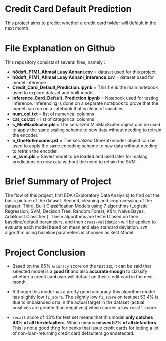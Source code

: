 # Credit Card Default Prediction

This project aims to predict whether a credit card holder will default in the next month.

# File Explanation on Github

This repository consists of several files, namely :

- **h8dsft_P1M1_Ahmad Luay Adnani.csv** = dataset used for this project
- **h8dsft_P1M1_Ahmad Luay Adnani_inference.csv** = dataset used for model inference
- **Credit_Card_Default_Prediction.ipynb** = This file is the main notebook used to explore dataset and built model
- **inference_Card_Default_Prediction.ipynb** = Notebook used for testing inference. Inferencing is done on a separate notebook to prove that the model can run on a notebook that is clean of variables
- **num_col.txt** = list of numerical columns
- **cat_col.txt** = list of categorical columns
- **s_MinMaxScaler.pkl** = The serialized MinMaxScaler object can be used to apply the same scaling scheme to new data without needing to retrain the encoder.
- **e_OneHotEncoder.pkl** = The serialized OneHotEncoder object can be used to apply the same encoding scheme to new data without needing to retrain the encoder.
- **m_svm.pkl** = Saved model to be loaded and used later for making predictions on new data without the need to retrain the SVM.

# Brief Summary of Project

The flow of this project, first EDA (Exploratory Data Analysis) to find out the basic picture of the dataset. Second, cleaning and preprocessing of the dataset. Third, Built Classification Models using 7 algorithms (Logistic Regression, SVM, Decision Tree, Random Forest, KNN, Naive Bayes, AdaBoost Classifier ). These algorithms are tested based on their baseline/default parameters, and then `cross-validation` will be applied to evaluate each model based on mean and also standard deviation. `SVM` algorithm using baseline parameters is choosen as Best Model.

# Project Conclusion

- Based on the 85% `accuracy` score on the test set, it can be said that selected model is a **good fit** and also **accurate enough** to classify whether a credit card user will default on their credit card in the next month.

- Although this model has a pretty good accuracy, this algorithm model has slightly low `f1_score`. The slightly low `f1_score` on test set 53.4% is due to imbalanced data in the actual target in the dataset (actual positives are greater than negatives) which causes a low `recall` score.

-  `recall` score of 43% for test set means that this model **only catches 43% of all the defaulters**. Which means **misses 57% of all defaulters**. This is not a good thing for banks that issue credit cards for letting a lot of non-loan-returning credit card defaulters go undetected.


